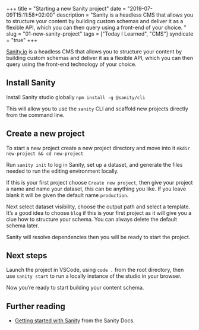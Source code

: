+++
title = "Starting a new Sanity project"
date = "2019-07-09T15:11:58+02:00"
description = "Sanity is a headless CMS that allows you to structure your content by building custom schemas and deliver it as a flexible API, which you can then query using a front-end of your choice. "
slug = "01-new-sanity-project"
tags = ["Today I Learned", "CMS"]
syndicate = "true"
+++

[Sanity.io](https://www.sanity.io/) is a headless CMS that allows you to structure your content by building custom schemas and deliver it as a flexible API, which you can then query using the front-end technology of your choice. 

## Install Sanity

Install Sanity studio globally
`npm install -g @sanity/cli`

This will allow you to use the `sanity` CLI and scaffold new projects directly from the command line.

## Create a new project

To start a new project create a new project directory and move into it
`mkdir new-project && cd new-project`

Run `sanity init` to log in Sanity, set up a dataset, and generate the files needed to run the editing environment locally.

If this is your first project choose `Create new project`, then give your project a name and name your dataset, this can be anything you like. If you leave blank it will be given the default name `production`. 

Next select dataset visibility, choose the output path and select a template. It’s a good idea to choose `blog` if this is your first project as it will give you a clue how to structure your schema. You can always delete the default schema later.

Sanity will resolve dependencies then you will be ready to start the project. 

## Next steps

Launch the project in VSCode, using `code .` from the root directory, then use `sanity start` to run a locally instance of the studio in your browser. 

Now you‘re ready to start building your content schema.

## Further reading
- [Getting started with Sanity](https://www.sanity.io/docs/introduction/getting-started) from the Sanity Docs.